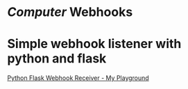 # *Computer* Webhooks

# Simple webhook listener with python and flask
[Python Flask Webhook Receiver - My Playground](https://peter-nhan.github.io/posts/Webhook-Python-Curl-DNAC/)
